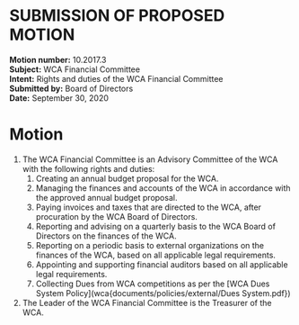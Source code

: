 # SUBMISSION OF PROPOSED MOTION

**Motion number:** 10.2017.3  
**Subject:** WCA Financial Committee  
**Intent:** Rights and duties of the WCA Financial Committee  
**Submitted by:** Board of Directors  
**Date:** September 30, 2020  

# Motion

1. The WCA Financial Committee is an Advisory Committee of the WCA with the following rights and duties:
   1. Creating an annual budget proposal for the WCA.
   2. Managing the finances and accounts of the WCA in accordance with the approved annual budget proposal.
   3. Paying invoices and taxes that are directed to the WCA, after procuration by the WCA Board of Directors.
   4. Reporting and advising on a quarterly basis to the WCA Board of Directors on the finances of the WCA.
   5. Reporting on a periodic basis to external organizations on the finances of the WCA, based on all applicable legal requirements.
   6. Appointing and supporting financial auditors based on all applicable legal requirements.
   7. Collecting Dues from WCA competitions as per the [WCA Dues System Policy](wca{documents/policies/external/Dues System.pdf})
2. The Leader of the WCA Financial Committee is the Treasurer of the WCA.

